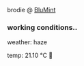 brodie @ [BluMint](https://www.linkedin.com/company/blumint-io/)

<!--weather_start-->
### working conditions..

weather: haze 

temp: 21.10 °C 🥶

<!--weather_end-->
